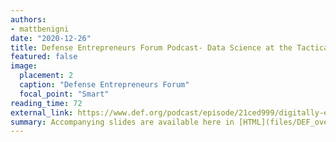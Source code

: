 ```yaml
---
authors:
- mattbenigni
date: "2020-12-26"
title: Defense Entrepreneurs Forum Podcast- Data Science at the Tactical Edge with COL Matthew Benigni
featured: false
image:
  placement: 2
  caption: "Defense Entrepreneurs Forum"
  focal_point: "Smart"
reading_time: 72
external_link: https://www.def.org/podcast/episode/21ced999/digitally-enabled-warriors-data-science-at-the-tactical-edge-with-col-matt-benigni
summary: Accompanying slides are available here in [HTML](files/DEF_overview.html) or [PDF](files/DEF_overview.pdf)
---
```


